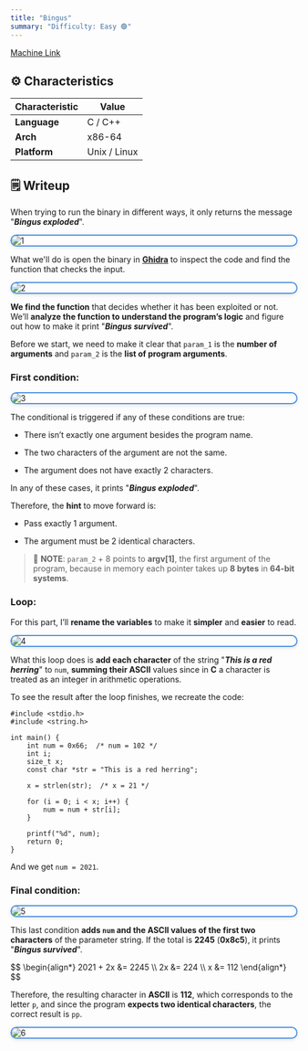 ```yaml
---
title: "Bingus"
summary: "Difficulty: Easy 🟢"
---
```


<style>

h6 {
  text-align: center;
  font-style: italic;
  font-weight: normal;
  position: relative;
  top: -10px;
}

img {
    display: flex !important;
    margin: 0 auto !important;
    justify-content: center !important;
    border-radius: 14px;
    border: 2px solid #4a90e2;
    box-shadow: 0 2px 6px rgba(0, 0, 0, 0.1);
    transition: box-shadow 0.3s ease, transform 0.3s ease;
}
img:hover {
    box-shadow: 0 6px 12px rgba(0, 0, 0, 0.15);
    transform: scale(1.03);
}

</style>

[Machine Link](https://crackmes.one/crackme/68a153668fac2855fe6fb67b)

## ⚙️ Characteristics

| Characteristic | Value        |
| -------------- | ------------ |
| **Language**   | C / C++      |
| **Arch**       | x86-64       |
| **Platform**   | Unix / Linux |


## 🗒️ Writeup

When trying to run the binary in different ways, it only returns the message "***Bingus exploded***".

![1](/images/crackmes/bingus/1.png)

What we'll do is open the binary in [**Ghidra**](https://github.com/NationalSecurityAgency/ghidra) to inspect the code and find the function that checks the input.

![2](/images/crackmes/bingus/2.png)

**We find the function** that decides whether it has been exploited or not. We’ll **analyze the function to understand the program’s logic** and figure out how to make it print "***Bingus survived***".

Before we start, we need to make it clear that `param_1` is the **number of arguments** and `param_2` is the **list of program arguments**.

### First condition:

![3](/images/crackmes/bingus/3.png)

The conditional is triggered if any of these conditions are true:

- There isn’t exactly one argument besides the program name.

- The two characters of the argument are not the same.

- The argument does not have exactly 2 characters.

In any of these cases, it prints "***Bingus exploded***".

Therefore, the **hint** to move forward is:

- Pass exactly 1 argument.

- The argument must be 2 identical characters.

> 📝 **NOTE**: `param_2` + 8 points to **argv[1]**, the first argument of the program, because in memory each pointer takes up **8 bytes** in **64-bit systems**.


### Loop:

For this part, I’ll **rename the variables** to make it **simpler** and **easier** to read.

![4](/images/crackmes/bingus/4.png)

What this loop does is **add each character** of the string "***This is a red herring***" to `num`, **summing their ASCII** values since in **C** a character is treated as an integer in arithmetic operations.

To see the result after the loop finishes, we recreate the code:

```
#include <stdio.h>
#include <string.h>

int main() {
    int num = 0x66;  /* num = 102 */
    int i;
    size_t x;
    const char *str = "This is a red herring";

    x = strlen(str);  /* x = 21 */

    for (i = 0; i < x; i++) {
        num = num + str[i];
    }

    printf("%d", num);
    return 0;
}
```

And we get `num = 2021`.

### Final condition:

![5](/images/crackmes/bingus/5.png)

This last condition **adds `num` and the ASCII values of the first two characters** of the parameter string. If the total is **2245** (**0x8c5**), it prints "***Bingus survived***".

<html>
<head>
  <script src="https://cdn.jsdelivr.net/npm/mathjax@3/es5/tex-mml-chtml.js"></script>
</head>
<body>
  <p>
    $$
    \begin{align*}
    2021 + 2x &= 2245 \\
    2x &= 224 \\
    x &= 112
    \end{align*}
    $$
  </p>
</body>
</html>


Therefore, the resulting character in **ASCII** is **112**, which corresponds to the letter `p`, and since the program **expects two identical characters**, the correct result is `pp`.

![6](/images/crackmes/bingus/6.png)
